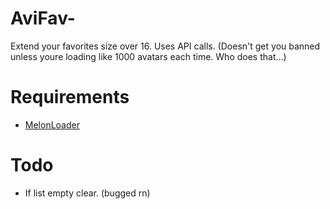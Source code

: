 # AviFav-
Extend your favorites size over 16.
Uses API calls. (Doesn't get you banned unless youre loading like 1000 avatars each time. Who does that...)


# Requirements
- [MelonLoader](https://github.com/HerpDerpinstine/MelonLoader)


# Todo
- If list empty clear. (bugged rn)

